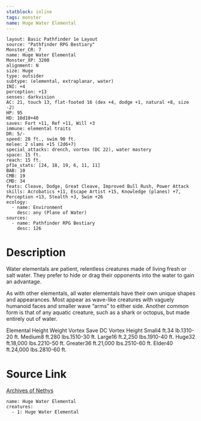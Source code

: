 ```yaml
---
statblock: inline
tags: monster
name: Huge Water Elemental
---
```

```statblock
layout: Basic Pathfinder 1e Layout
source: "Pathfinder RPG Bestiary"
Monster_CR: 7
name: Huge Water Elemental
Monster_XP: 3200
alignment: N
size: Huge
type: outsider
subtype: (elemental, extraplanar, water)
INI: +4
perception: +13
senses: darkvision
AC: 21, touch 13, flat-footed 16 (dex +4, dodge +1, natural +8, size -2)
HP: 95
HD: 10d10+40
saves: Fort +11, Ref +11, Will +3
immune: elemental traits
DR: 5/-
speed: 20 ft., swim 90 ft.
melee: 2 slams +15 (2d6+7)
special_attacks: drench, vortex (DC 22), water mastery
space: 15 ft.
reach: 15 ft.
pf1e_stats: [24, 18, 19, 6, 11, 11]
BAB: 10
CMB: 19
CMD: 34
feats: Cleave, Dodge, Great Cleave, Improved Bull Rush, Power Attack
skills: Acrobatics +11, Escape Artist +15, Knowledge (planes) +7, Perception +13, Stealth +3, Swim +26
ecology:
  - name: Environment
    desc: any (Plane of Water)
sources:
  - name: Pathfinder RPG Bestiary
    desc: 126
```
# Description
Water elementals are patient, relentless creatures made of living fresh or salt water. They prefer to hide or drag their opponents into the water to gain an advantage.

As with other elementals, all water elementals have their own unique shapes and appearances. Most appear as wave-like creatures with vaguely humanoid faces and smaller wave “arms” to either side. Another common form is that of any aquatic creature, such as a shark or octopus, but made entirely out of water.

Elemental Height Weight Vortex Save DC Vortex Height Small4 ft.34 lb.1310-20 ft. Medium8 ft.280 lbs.1510-30 ft. Large16 ft.2,250 lbs.1910-40 ft. Huge32 ft.18,000 lbs.2210-50 ft. Greater36 ft.21,000 lbs.2510-60 ft. Elder40 ft.24,000 lbs.2810-60 ft.
# Source Link
[Archives of Nethys](https://aonprd.com/MonsterDisplay.aspx?ItemName=Huge%20Water%20Elemental)
```encounter-table
name: Huge Water Elemental
creatures:
  - 1: Huge Water Elemental
```
